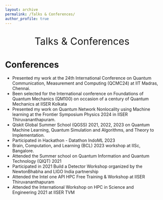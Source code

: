 ```yaml
---
layout: archive
permalink: /Talks & Conferences/
author_profile: true
---
```


<p style="text-align:center;font-size: 32px;">Talks & Conferences</p>

Conferences
======

- Presented my work at the 24th International Conference on Quantum Communication, Measurement and Computing (QCMC24) at IIT Madras, Chennai.
- Been selected for the International conference on Foundations of Quantum Mechanics (QM100) on occasion of a century of Quantum Mechanics at IISER Kolkata
- Presented my work on Quantum Network Nonlocality using Machine learning at the Frontier Symposium Physics 2024 in IISER Thiruvananthapuram.
- Qiskit Global Summer School (QGSS) 2021, 2022, 2023 on Quantum Machine Learning, Quantum Simulation and Algorithms, and Theory to Implementation.
- Participated in Hackathon - Datathon IndoML 2023
- Brain, Computation, and Learning (BCL) 2023 workshop at IISc, Bangalore.
- Attended the Summer school on Quantum Information and Quantum Technology (QIQT) 2021
- Participated in 2021 Build a Detector Workshop organized by the NewtonBhabha and LIGO India partnership
- Attended the Intel one API HPC Free Training & Workshop at IISER Thiruvananthapuram
- Attended the International Workshop on HPC in Science and Engineering 2021 at IISER TVM
